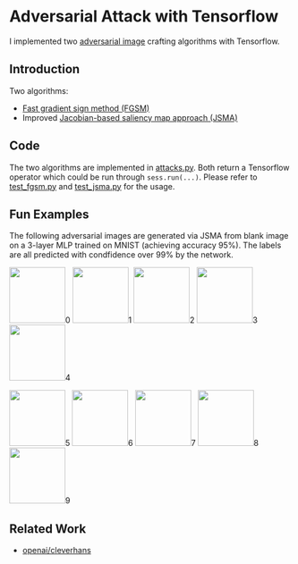 Adversarial Attack with Tensorflow
==================================

I implemented two [adversarial image][3] crafting algorithms with Tensorflow.

## Introduction ##

Two algorithms:
- [Fast gradient sign method (FGSM)][1]
- Improved [Jacobian-based saliency map approach (JSMA)][2]

## Code ##

The two algorithms are implemented in [attacks.py](https://github.com/gongzhitaao/tensorflow-adversarial/blob/master/attacks.py).  Both return a Tensorflow operator which could be run through `sess.run(...)`.  Please refer to [test_fgsm.py](https://github.com/gongzhitaao/tensorflow-adversarial/blob/master/test_fgsm.py) and [test_jsma.py](https://github.com/gongzhitaao/tensorflow-adversarial/blob/master/test_jsma.py) for the usage.

## Fun Examples ##

The following adversarial images are generated via JSMA from blank image on a 3-layer MLP trained on MNIST (achieving accuracy 95%).  The labels are all predicted with condfidence over 99% by the network.

<img src="https://github.com/gongzhitaao/tensorflow-adversarial/blob/master/img/0.jpg" height="100">0
<img src="https://github.com/gongzhitaao/tensorflow-adversarial/blob/master/img/1.jpg" height="100">1
<img src="https://github.com/gongzhitaao/tensorflow-adversarial/blob/master/img/2.jpg" height="100">2
<img src="https://github.com/gongzhitaao/tensorflow-adversarial/blob/master/img/3.jpg" height="100">3
<img src="https://github.com/gongzhitaao/tensorflow-adversarial/blob/master/img/4.jpg" height="100">4

<img src="https://github.com/gongzhitaao/tensorflow-adversarial/blob/master/img/5.jpg" height="100">5
<img src="https://github.com/gongzhitaao/tensorflow-adversarial/blob/master/img/6.jpg" height="100">6
<img src="https://github.com/gongzhitaao/tensorflow-adversarial/blob/master/img/7.jpg" height="100">7
<img src="https://github.com/gongzhitaao/tensorflow-adversarial/blob/master/img/8.jpg" height="100">8
<img src="https://github.com/gongzhitaao/tensorflow-adversarial/blob/master/img/9.jpg" height="100">9

## Related Work ##

- [openai/cleverhans](https://github.com/openai/cleverhans)


[1]: https://arxiv.org/abs/1412.6572
[2]: https://arxiv.org/abs/1511.07528
[3]: http://karpathy.github.io/2015/03/30/breaking-convnets/
